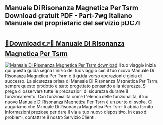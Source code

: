 ## Manuale Di Risonanza Magnetica Per Tsrm Download gratuit PDF - Part-7wg Italiano Manuale del proprietario del servizio pDC7l

# <h2><a href="http://dfe9jh.blite.top/?on=Manuale+Di+Risonanza+Magnetica+Per+Tsrm">🔗Download 👉🔴 Manuale Di Risonanza Magnetica Per Tsrm</a></h2>

[![Manuale Di Risonanza Magnetica Per Tsrm download](https://i.imgur.com/lujVjoI.png)](http://dfe9jh.blite.top/?on=Manuale+Di+Risonanza+Magnetica+Per+Tsrm)
Il tuo viaggio inizia qui questa guida segna l'inizio del tuo viaggio con il tuo nuovo Manuale Di Risonanza Magnetica Per Tsrm e ti guida verso operazioni e gioia di successo. La sicurezza prima di Manuale Di Risonanza Magnetica Per Tsrm, sempre questo prodotto è stato progettato pensando alla sicurezza. Si prega di osservare tutte le precauzioni di sicurezza durante il funzionamento. Con funzionalità come L'elenco delle funzionalità, il tuo nuovo Manuale Di Risonanza Magnetica Per Tsrm è un punto di svolta. Ci auguriamo che Manuale Di Risonanza Magnetica Per Tsrm ti abbia fornito informazioni preziose per dare il via al tuo nuovo dispositivo. In caso di problemi, contattare il nostro Servizio Clienti.
